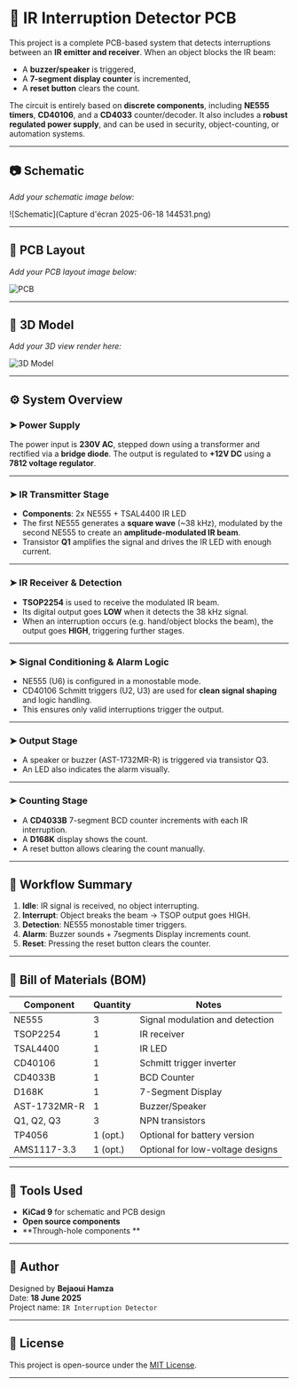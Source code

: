 # 🔦 IR Interruption Detector PCB

This project is a complete PCB-based system that detects interruptions between an **IR emitter and receiver**. When an object blocks the IR beam:
- A **buzzer/speaker** is triggered,
- A **7-segment display counter** is incremented,
- A **reset button** clears the count.

The circuit is entirely based on **discrete components**, including **NE555 timers**, **CD40106**, and a **CD4033** counter/decoder. It also includes a **robust regulated power supply**, and can be used in security, object-counting, or automation systems.

---

## 📷 Schematic

_Add your schematic image below:_

![Schematic](Capture d'écran 2025-06-18 144531.png)

---

## 🧩 PCB Layout

_Add your PCB layout image below:_

![PCB](./images/pcb.png)

---

## 🧱 3D Model

_Add your 3D view render here:_

![3D Model](./images/3d.png)

---

## ⚙️ System Overview

### ➤ Power Supply
The power input is **230V AC**, stepped down using a transformer and rectified via a **bridge diode**. The output is regulated to **+12V DC** using a **7812 voltage regulator**.

---

### ➤ IR Transmitter Stage

- **Components**: 2x NE555 + TSAL4400 IR LED
- The first NE555 generates a **square wave** (~38 kHz), modulated by the second NE555 to create an **amplitude-modulated IR beam**.
- Transistor **Q1** amplifies the signal and drives the IR LED with enough current.

---

### ➤ IR Receiver & Detection

- **TSOP2254** is used to receive the modulated IR beam.
- Its digital output goes **LOW** when it detects the 38 kHz signal.
- When an interruption occurs (e.g. hand/object blocks the beam), the output goes **HIGH**, triggering further stages.

---

### ➤ Signal Conditioning & Alarm Logic

- NE555 (U6) is configured in a monostable mode.
- CD40106 Schmitt triggers (U2, U3) are used for **clean signal shaping** and logic handling.
- This ensures only valid interruptions trigger the output.

---

### ➤ Output Stage

- A speaker or buzzer (AST-1732MR-R) is triggered via transistor Q3.
- An LED also indicates the alarm visually.

---

### ➤ Counting Stage

- A **CD4033B** 7-segment BCD counter increments with each IR interruption.
- A **D168K** display shows the count.
- A reset button allows clearing the count manually.

---

## 🔁 Workflow Summary

1. **Idle**: IR signal is received, no object interrupting.
2. **Interrupt**: Object breaks the beam → TSOP output goes HIGH.
3. **Detection**: NE555 monostable timer triggers.
4. **Alarm**: Buzzer sounds + 7segments Display increments count.
5. **Reset**: Pressing the reset button clears the counter.

---

## 🧰 Bill of Materials (BOM)

| Component     | Quantity | Notes                              |
|---------------|----------|------------------------------------|
| NE555         | 3        | Signal modulation and detection    |
| TSOP2254      | 1        | IR receiver                        |
| TSAL4400      | 1        | IR LED                             |
| CD40106       | 1        | Schmitt trigger inverter           |
| CD4033B       | 1        | BCD Counter                        |
| D168K         | 1        | 7-Segment Display                  |
| AST-1732MR-R  | 1        | Buzzer/Speaker                     |
| Q1, Q2, Q3    | 3        | NPN transistors                    |
| TP4056        | 1 (opt.) | Optional for battery version       |
| AMS1117-3.3   | 1 (opt.) | Optional for low-voltage designs   |

---

## 🔧 Tools Used

- **KiCad 9** for schematic and PCB design
- **Open source components**
- **Through-hole components **

---

## 🧠 Author

Designed by **Bejaoui Hamza**  
Date: **18 June 2025**  
Project name: `IR Interruption Detector`

---

## 📂 License

This project is open-source under the [MIT License](LICENSE).

---

